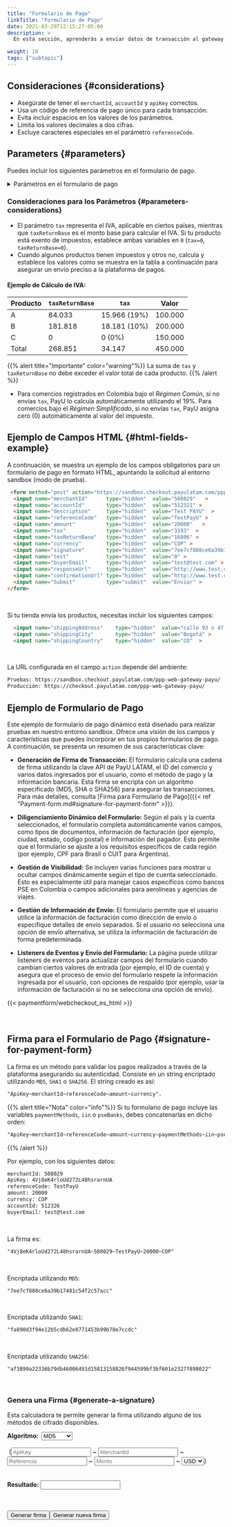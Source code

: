 ```yaml
---
title: "Formulario de Pago"
linkTitle: "Formulario de Pago"
date: 2021-03-29T12:15:27-05:00
description: >
  En esta sección, aprenderás a enviar datos de transacción al gateway de pagos de PayU. Este documento proporciona la información necesaria para crear un formulario HTML con los detalles de la transacción y enviarlo a nuestro sistema mediante el método HTTP POST.

weight: 10
tags: ["subtopic"]
---
```

<script src="https://ajax.aspnetcdn.com/ajax/jquery.validate/1.13.0/jquery.validate.min.js"></script>
<script src="https://ajax.aspnetcdn.com/ajax/jquery.validate/1.13.0/additional-methods.min.js"></script>
<script src="/js/signature-generator/md5.js"></script>
<script src="/js/signature-generator/sha1.js"></script>
<script src="/js/signature-generator/sha256.js"></script>
<script src="/js/signature-generator/signature-generator.js"></script>
<script src="/js/searchcodes.js"></script>

## Consideraciones {#considerations}

* Asegúrate de tener el `merchantId`, `accountId` y `apiKey` correctos.
* Usa un código de referencia de pago único para cada transacción.
* Evita incluir espacios en los valores de los parámetros.
* Limita los valores decimales a dos cifras.
* Excluye caracteres especiales en el parámetro `referenceCode`.

## Parameters {#parameters}

Puedes incluir los siguientes parámetros en el formulario de pago.

<details>
<summary>Parámetros en el formulario de pago</summary>
<label for="table1" class="showMandatory"><input type="checkbox" id="table1" name="table1" value="true" onchange="showMandatory(this)"> Mostrar solo campos obligatorios</label>
<br>
<div class="variables"></div>

| Campo | Tipo | Tamaño | Descripción | Obligatorio |
|-|-|-|-|:-:|
| merchantId | Numérico | 12 | Identificador de tu tienda en el sistema de PayU, puedes encontrar este número en el correo de creación de tu cuenta. | Sí |
| referenceCode | Alfanumérico | 255 | Referencia de la venta o la orden. Debe ser única por cada transacción enviada al sistema. Usualmente, esta es una forma de identificar las peticiones enviadas a la pasarela de pagos. | Sí |
| accountId | Numérico | 6 | Identificador de la cuenta de usuario de cada país asociado con la tienda. Esta variable se utiliza para mostrar los métodos disponibles del país. | Sí |
| description | Alfanumérico | 255 | Descripción de la venta. | Sí |
| currency | Alfanumérico | 3 | Moneda respectiva en la que se hace el pago. El proceso de conciliación se realiza en pesos colombianos a la tasa representativa del día.<br>[Ver monedas aceptadas]({{< ref "response-codes-and-variables.html#accepted-currencies" >}}). | Sí |
| amount | Numérico | 10 | Valor total de la transacción. Puede tener dos cifras decimales. Ejemplo 10000.00 o 10000. | Sí |
| tax | Numérico | 10,2 | Valor del impuesto al valor agregado de la transacción.<br>En Colombia, si no se envía el IVA. el sistema aplica automáticamente el 19%. Puede tener dos dígitos decimales, por ejemplo 19000.00.<br>Si el producto o servicio es exento de impuesto al valor agregado, asigne `0` a esta variable. | Sí |
| discount | Numérico| 10,2 | Valor del descuento sobre la venta. | No |
| taxReturnBase | Numérico | 10,2 | Valor base para la devolución de impuestos.<br>Si el producto o servicio es exento de impuesto al valor agregado, asigne `0` a esta variable. | Sí |
| additionalValue | Numérico | 10,2 | Valor adicional no comisionable de la venta. | No |
| signature | Alfanumérico | 255 | Firma digital creada por cada transacción. Consulta [Firma para el formulario de pago]({{< ref "payment-form.md#signature-for-payment-form" >}}) para aprender a generarla. | Sí |
| algorithmSignature | Alfanumérico | 255 | Algoritmo de encriptación de la firma digital (campo `signature`). Los tres algoritmos disponibles son: `MD5`, `SHA` y `SHA256`. | No |
| test | Numérico | 1 | Indica si la transacción es en modo pruebas o en producción. Asigna `1` para pruebas y `0` para producción. | No |
| lng | Alfanumérico | 3 | Idioma en el que se quiere mostrar la pasarela de pagos.<br>[Ver idiomas soportados]({{< ref "response-codes-and-variables.html#supported-languages" >}}). | No |
| extra1 | Alfanumérico | 255 | Campo adicional para enviar información relacionada con la compra. | No |
| extra2 | Alfanumérico | 255 | Campo adicional para enviar información relacionada con la compra. | No |
| extra3 | Alfanumérico | 255 | Campo adicional para enviar información relacionada con la compra. | No |
| template | Alfanumérico | 255 | Plantilla para la página de pagos.| No |
| responseUrl | Alfanumérico | 255 | URL de la página de respuesta. | No |
| confirmationUrl | Alfanumérico | 255 | URL de la página de confirmación. | No |
| sourceUrl | Alfanumérico| 255 | URL de origen de las transacciones del comercio. Aquí es donde se encuentra ubicado el botón de pago. | No |
| airline | Alfanumérico | 4 | Código de la aerolínea. | No |
| billingAddress | Alfanumérico | 255 | Dirección de facturación. | No |
| shippingAddress | Alfanumérico | 255 | Dirección de entrega de la mercancía.<br><sup>\*</sup> Obligatorio si tu tienda envía el producto. | Sí* |
| billingCity | Alfanumérico | 50 | Ciudad asociada con la dirección de facturación. | No |
| shippingCity | Alfanumérico | 50 | Ciudad de entrega de la mercancía<br><sup>\*</sup> Obligatorio si tu tienda envía el producto. | Sí* |
| zipCode | Alfanumérico | 20 | Postal code. | No |
| billingCountry | Alfanumérico | 2 | Código ISO del país asociado con la dirección de facturación. | No |
| shippingCountry | Alfanumérico | 2 | Código ISO del país de entrega de lla mercancía.<br><sup>\*</sup> Obligatorio si tu tienda envía el producto.<br>[Ver los paises de pago]({{< ref "response-codes-and-variables.html#processing-countries" >}}). | Sí* |
| buyerEmail | Alfanumérico | 255 | Campo que contiene el correo electrónico del comprador para notificar el resultado de la transacción por medio de correo electrónico. Se recomienda validar que se haya ingresado este campo en el formulario. | Sí |
| telephone | Alfanumérico | 20 | Teléfono de residencia del comprador. | Sí |
| officeTelephone | Alfanumérico | 20 | Teléfono diurno del comprador. | No |
| mobilePhone | Alfanumérico | 20 | Número del móvil del comprador. Este valor será utilizado para diligenciar el formulario de la tarjeta de crédito y será el número de teléfono de contacto. | No |
| buyerFullName | Alfanumérico | 150 | Nombre completo del comprador. | Sí |
| paymentMethods | Alfanumérico | 255 | Lista de métodos de pago habilitados en el proceso de pago.<br>Esta lista debe estar separada por comas y sin espacios en blanco. Por ejemplo: `VISA,MASTERCARD`.<br>Puedes incluir cuotas para los métodos de pago añadiéndolas mediante guiones. Ejemplo: `VISA-1-3,MASTERCARD-3-5-9`.<br>[Consulta los métodos de pago disponibles para tu país en la columna` parámetro de método de pago`]({{< ref "select-your-payment-method.html" >}}). | No | 
| administrativeFee | Numérico | 10,2 | Valor de la tarifa administrativa. | - |
| taxAdministrativeFee | Numérico | 10,2 | Valor del impuesto de la tarifa administrativa. | - |
| taxAdministrativeFeeReturnBase | Numérico | 10,2 | Valor base para calcular el impuesto de la tarifa administrativa. | - |
| payerEmail | Alfanumérico | 255 | Dirección de correo electrónico del pagador. | Sí |
| payerPhone | Alfanumérico | 20 | Número de teléfono del pagador. | Sí |
| payerOfficePhone | Alfanumérico | 20 | Número de teléfono de oficina del pagador. | No |
| payerMobilePhone | Alfanumérico | 20 | Número de teléfono móvil del pagador. | No |
| expirationDate | #N/A | 19 | Fecha de vencimiento de las transacciones para pagos en efectivo. Formato: `YYYY-MM-DD HH:mm:ss`.<br>Este valor debe ser menor que el número de días predeterminado para el pago en efectivo (15 días para Argentina y 7 días para el resto de países). | - |
| payerFullName | Alfanumérico | 50 | Nombre del pagador. Este valor será utilizado para diligenciar el formulario de la tarjeta de crédito. | Sí |
| payerDocument | Alfanumérico | 25 | Número de identificación del pagador. Este valor será utilizado para diligenciar el formulario de la tarjeta de crédito. | Sí |
| payerDocumentType | Alfanumérico | 25 | El número de identificación del comprador. Este valor se tomará para completar el formulario de la tarjeta de crédito. | Sí |
| iin | Alfanumérico | 2048 | Lista de Bins admitidos durante el proceso de pago (separados por coma).<br>_Este parámetro solo lo pueden utilizar los comercios que validan la firma._ | No |
| PaymentMethodsDescription | Alfanumérico | 255 | Descripción de los métodos de pago y Bins admitidos durante el proceso de pago. | No |
| pseBanks | Alfanumérico | 255 | Listado de códigos bancarios habilitados en el proceso de pago a través de PSE.<br>Este listado debe estar separado por coma y sin espacios en blanco. | No |

</details>

### Consideraciones para los Parámetros {#parameters-considerations}

* El parámetro `tax` representa el IVA, aplicable en ciertos países, mientras que `taxReturnBase`  es el monto base para calcular el IVA. Si tu producto está exento de impuestos, establece ambas variables en `0`  (`tax=0`, `taxReturnBase=0`).
* Cuando algunos productos tienen impuestos y otros no, calcula y establece los valores como se muestra en la tabla a continuación para asegurar un envío preciso a la plataforma de pagos.

#### Ejemplo de Cálculo de IVA:

| Producto | `taxReturnBase`     | `tax`              | Valor   |
|----------|---------------------|--------------------|---------|
| A        | 84.033              | 15.966 (19%)       | 100.000 |
| B        | 181.818             | 18.181 (10%)       | 200.000 |
| C        | 0                   | 0 (0%)             | 150.000 |
| Total    | 268.851             | 34.147             | 450.000 |

{{% alert title="Importante" color="warning"%}}
La suma de `tax` y `taxReturnBase` no debe exceder el valor total de cada producto.
{{% /alert %}}

* Para comercios registrados en Colombia bajo el _Régimen Común_, si no envías `tax`, PayU lo calcula automáticamente utilizando el 19%. Para comercios bajo el _Régimen Simplificado_, si no envías `tax`, PayU asigna cero (0) automáticamente al valor del impuesto.

## Ejemplo de Campos HTML {#html-fields-example}

A continuación, se muestra un ejemplo de los campos obligatorios para un formulario de pago en formato HTML, apuntando la solicitud al entorno sandbox (modo de prueba).

```HTML
 <form method="post" action="https://sandbox.checkout.payulatam.com/ppp-web-gateway-payu/">
  <input name="merchantId"      type="hidden"  value="508029"   >
  <input name="accountId"       type="hidden"  value="512321" >
  <input name="description"     type="hidden"  value="Test PAYU"  >
  <input name="referenceCode"   type="hidden"  value="TestPayU" >
  <input name="amount"          type="hidden"  value="20000"   >
  <input name="tax"             type="hidden"  value="3193"  >
  <input name="taxReturnBase"   type="hidden"  value="16806" >
  <input name="currency"        type="hidden"  value="COP" >
  <input name="signature"       type="hidden"  value="7ee7cf808ce6a39b17481c54f2c57acc"  >
  <input name="test"            type="hidden"  value="0" >
  <input name="buyerEmail"      type="hidden"  value="test@test.com" >
  <input name="responseUrl"     type="hidden"  value="http://www.test.com/response" >
  <input name="confirmationUrl" type="hidden"  value="http://www.test.com/confirmation" >
  <input name="Submit"          type="submit"  value="Enviar" >
</form>
```
<br>

Si tu tienda envía los productos, necesitas incluir los siguientes campos:

```HTML
  <input name="shippingAddress"    type="hidden"  value="calle 93 n 47 - 65"   >
  <input name="shippingCity"       type="hidden"  value="Bogotá" >
  <input name="shippingCountry"    type="hidden"  value="CO"  >
```
<br>

La URL configurada en el campo `action` depende del ambiente:

```HTML
Pruebas: https://sandbox.checkout.payulatam.com/ppp-web-gateway-payu/
Producción: https://checkout.payulatam.com/ppp-web-gateway-payu/
```

## Ejemplo de Formulario de Pago

Este ejemplo de formulario de pago dinámico está diseñado para realizar pruebas en nuestro entorno sandbox. Ofrece una visión de los campos y características que puedes incorporar en tus propios formularios de pago. A continuación, se presenta un resumen de sus características clave:

* **Generación de Firma de Transacción:** El formulario calcula una cadena de firma utilizando la clave API de PayU LATAM, el ID del comercio y varios datos ingresados por el usuario, como el método de pago y la información bancaria. Esta firma se encripta con un algoritmo especificado (MD5, SHA o SHA256) para asegurar las transacciones. Para más detalles, consulta [Firma para Formulario de Pago]({{< ref "Payment-form.md#signature-for-payment-form" >}}).

* **Diligenciamiento Dinámico del Formulario:** Según el país y la cuenta seleccionados, el formulario completa automáticamente varios campos, como tipos de documentos, información de facturación (por ejemplo, ciudad, estado, código postal) e información del pagador. Esto permite que el formulario se ajuste a los requisitos específicos de cada región (por ejemplo, CPF para Brasil o CUIT para Argentina).

* **Gestión de Visibilidad:** Se incluyen varias funciones para mostrar u ocultar campos dinámicamente según el tipo de cuenta seleccionado. Esto es especialmente útil para manejar casos específicos como bancos PSE en Colombia o campos adicionales para aerolíneas y agencias de viajes.

* **Gestión de Información de Envío:** El formulario permite que el usuario utilice la información de facturación como dirección de envío o especifique detalles de envío separados. Si el usuario no selecciona una opción de envío alternativa, se utiliza la información de facturación de forma predeterminada.

* **Listeners de Eventos y Envío del Formulario:** La página puede utilizar listeners de eventos para actualizar campos del formulario cuando cambian ciertos valores de entrada (por ejemplo, el ID de cuenta) y asegura que el proceso de envío del formulario respete la información ingresada por el usuario, con opciones de respaldo (por ejemplo, usar la información de facturación si no se selecciona una opción de envío).

<div>
{{< paymentform/webcheckout_es_html >}}
</div>

<br>
<br>

## Firma para el Formulario de Pago {#signature-for-payment-form}

La firma es un método para validar los pagos realizados a través de la plataforma asegurando su autenticidad. Consiste en un string encriptado utilizando  `MD5`, `SHA1` o `SHA256`. El string creado es así:

```HTML
"ApiKey~merchantId~referenceCode~amount~currency".
```

{{% alert title="Nota" color="info"%}}
Si tu formulario de pago incluye las variables `paymentMethods`, `iin` o `pseBanks`, debes concatenarlas en dicho orden:

```HTML
"ApiKey~merchantId~referenceCode~amount~currency~paymentMethods~iin~pseBanks"
```
{{% /alert %}}

Por ejemplo, con los siguientes datos:

```HTML
merchantId: 508029
ApiKey: 4Vj8eK4rloUd272L48hsrarnUA
referenceCode: TestPayU
amount: 20000
currency: COP
accountId: 512326
buyerEmail: test@test.com
```
<br>

La firma es:

```HTML
"4Vj8eK4rloUd272L48hsrarnUA~508029~TestPayU~20000~COP"
```
<br>

Encriptada utilizando `MD5`:

```HTML
"7ee7cf808ce6a39b17481c54f2c57acc"
```
<br>

Encriptada utilizando `SHA1`:

```HTML
"fa890d3f94e12b5cdb62e8771453b99b78e7ccdc"
```
<br>

Encriptada utilizando `SHA256`:

```HTML
"af3899a22336b79db46006491d15813158826f944599bf3bf601e2327f898022"
```

<br>

### Genera una Firma {#generate-a-signature}

Esta calculadora te permite generar la firma utilizando alguno de los métodos de cifrado disponibles.

<!-- Generador de firmas pagina de respuesta -->
<div id="blue-box">
<span class="grey-text-13">
<div id = "div_generador" >

<form method="POST" id="signature_form" >
    <table>
        <span class="blue-text-13"><b>Algoritmo: &nbsp;</b></span>
        <select id = "signature_algorithm" class="calc_selector form_control">
            <option  value="md5">MD5</option>
            <option  value="sha1">SHA1</option>
            <option  value="sha256">SHA256</option>
        </select>
        <br>
        <br>
        <span class="calc_text">&nbsp;(</span>
        <input class="form_control" type="text"  id ="signature_apikey" name = "signature_apikey" placeholder="ApiKey" maxlength="26"> ~
        <input class="form_control number" type="text"  id ="signature_merchanId" name = "signature_merchanId" placeholder="MerchantId" maxlength="7"> ~
        <input class="form_control" type="text"  id ="signature_referenceCode" name = "signature_referenceCode" placeholder="Referencia" maxlength="255"> ~
        <input class="form_control  number" type="text" id ="signature_amount" name = "signature_amount" placeholder="Monto" maxlength="14"> ~
        <select id = "signature_currency" class="calc_selector form_control" >
            <option  value="USD">USD</option>
            <option  value="COP">COP</option>
            <option  value="MXN">MXN</option>
            <option  value="ARS">ARS</option>
            <option  value="PEN">PEN</option>
            <option  value="BRL">BRL</option>
            <option  value="CLP">CLP</option>
        </select>
        <span class="calc_text">)</span>
        <br>
        <br>
        <br>
        <span class="blue-text-13"><b>Resultado:&nbsp;</b></span><input class="form_control" id ="signature_generated" name = "signature_generated" value = ""  readonly />
    </table>
    <br>
    <table width="50%"  border="0" cellspacing="2" cellpadding="2">
        <input type="button" name="signature_generate" id="signature_generate" value="Generar firma" >
        <input type="button" name="signature_generate_again" id="signature_generate_again" value="Generar nueva firma" >
    </table>
</form>
</div>
</span>
</div>
<!-- Fin del generador de firmas pagina de respuesta-->
